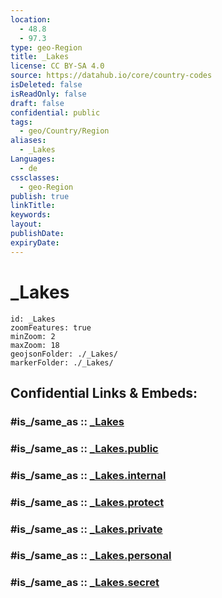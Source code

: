 ```yaml
---
location:
  - 48.8
  - 97.3
type: geo-Region
title: _Lakes
license: CC BY-SA 4.0
source: https://datahub.io/core/country-codes
isDeleted: false
isReadOnly: false
draft: false
confidential: public
tags:
  - geo/Country/Region
aliases:
  - _Lakes
Languages:
  - de
cssclasses:
  - geo-Region
publish: true
linkTitle:
keywords:
layout:
publishDate:
expiryDate:
---
```


# _Lakes

```leaflet
id: _Lakes
zoomFeatures: true 
minZoom: 2 
maxZoom: 18
geojsonFolder: ./_Lakes/
markerFolder: ./_Lakes/
```


## Confidential Links & Embeds: 

### #is_/same_as :: [_Lakes](/_Standards/Earth/Continent/Asia/Asia~East/Mongolia/Provinces~Mongolia/Dzavhan/_Lakes.md) 

### #is_/same_as :: [_Lakes.public](/_public/Earth/Continent/Asia/Asia~East/Mongolia/Provinces~Mongolia/Dzavhan/_Lakes.public.md) 

### #is_/same_as :: [_Lakes.internal](/_internal/Earth/Continent/Asia/Asia~East/Mongolia/Provinces~Mongolia/Dzavhan/_Lakes.internal.md) 

### #is_/same_as :: [_Lakes.protect](/_protect/Earth/Continent/Asia/Asia~East/Mongolia/Provinces~Mongolia/Dzavhan/_Lakes.protect.md) 

### #is_/same_as :: [_Lakes.private](/_private/Earth/Continent/Asia/Asia~East/Mongolia/Provinces~Mongolia/Dzavhan/_Lakes.private.md) 

### #is_/same_as :: [_Lakes.personal](/_personal/Earth/Continent/Asia/Asia~East/Mongolia/Provinces~Mongolia/Dzavhan/_Lakes.personal.md) 

### #is_/same_as :: [_Lakes.secret](/_secret/Earth/Continent/Asia/Asia~East/Mongolia/Provinces~Mongolia/Dzavhan/_Lakes.secret.md)

